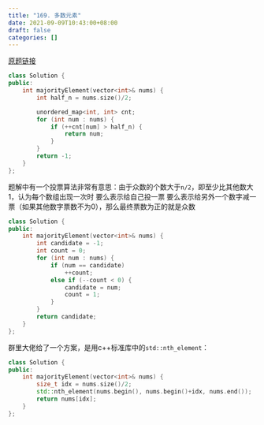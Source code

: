 ```yaml
---
title: "169. 多数元素"
date: 2021-09-09T10:43:00+08:00
draft: false
categories: []
---
```


[原题链接](https://leetcode-cn.com/problems/majority-element/)

```cpp
class Solution {
public:
    int majorityElement(vector<int>& nums) {
        int half_n = nums.size()/2;

        unordered_map<int, int> cnt;
        for (int num : nums) {
            if (++cnt[num] > half_n) {
                return num;
            }
        }
        return -1;
    }
};
```

题解中有一个投票算法非常有意思：由于众数的个数大于`n/2`，即至少比其他数大1，认为每个数组出现一次时 要么表示给自己投一票 要么表示给另外一个数字减一票（如果其他数字票数不为0），那么最终票数为正的就是众数

```cpp
class Solution {
public:
    int majorityElement(vector<int>& nums) {
        int candidate = -1;
        int count = 0;
        for (int num : nums) {
            if (num == candidate)
                ++count;
            else if (--count < 0) {
                candidate = num;
                count = 1;
            }
        }
        return candidate;
    }
};
```

群里大佬给了一个方案，是用c++标准库中的`std::nth_element`：

```cpp
class Solution {
public:
    int majorityElement(vector<int>& nums) {
        size_t idx = nums.size()/2;
        std::nth_element(nums.begin(), nums.begin()+idx, nums.end());
        return nums[idx];
    }
};
```